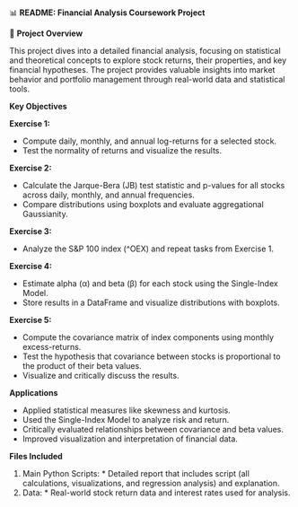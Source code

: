 📊 **README: Financial Analysis Coursework Project**  

🌟 **Project Overview**

This project dives into a detailed financial analysis, focusing on statistical and theoretical concepts to explore stock returns, their properties, and key financial hypotheses. The project provides valuable insights into market behavior and portfolio management through real-world data and statistical tools.


**Key Objectives**

**Exercise 1:**
* Compute daily, monthly, and annual log-returns for a selected stock.
* Test the normality of returns and visualize the results.

**Exercise 2:**
* Calculate the Jarque-Bera (JB) test statistic and p-values for all stocks across daily, monthly, and annual frequencies.
* Compare distributions using boxplots and evaluate aggregational Gaussianity.

**Exercise 3:**
* Analyze the S&P 100 index (^OEX) and repeat tasks from Exercise 1.

**Exercise 4:**
* Estimate alpha (α) and beta (β) for each stock using the Single-Index Model.
* Store results in a DataFrame and visualize distributions with boxplots.

**Exercise 5:**
* Compute the covariance matrix of index components using monthly excess-returns.
* Test the hypothesis that covariance between stocks is proportional to the product of their beta values.
* Visualize and critically discuss the results.


**Applications**
* Applied statistical measures like skewness and kurtosis.
* Used the Single-Index Model to analyze risk and return.
* Critically evaluated relationships between covariance and beta values.
* Improved visualization and interpretation of financial data.

**Files Included** 
1. Main Python Scripts: * Detailed report that includes script (all calculations, visualizations, and regression analysis) and explanation. 
2. Data: * Real-world stock return data and interest rates used for analysis.
